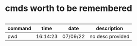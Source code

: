 # cmds worth to be remembered


```bash
```

| command | time | date | description |
| ------- | ---- | ---- | ----------- |
| pwd | 16:14:23 | 07/09/22 | no desc provided |
